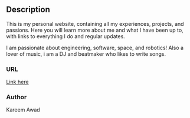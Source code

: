 ## Description

This is my personal website, containing all my experiences, projects, and passions. Here you will learn more about me and what I have been up to, with links to everything I do and regular updates.

I am passionate about engineering, software, space, and robotics! Also a lover of music, i am a DJ and beatmaker who likes to write songs.

### URL

[Link here](https://kareemawad.github.io)

### Author

Kareem Awad
